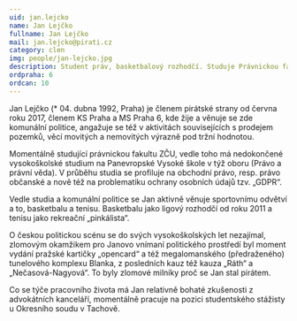 ```yaml
---
uid: jan.lejcko
name: Jan Lejčko
fullname: Jan Lejčko
mail: jan.lejcko@pirati.cz
category: clen
img: people/jan-lejcko.jpg
description: Student práv, basketbalový rozhodčí. Studuje Právnickou fakultu ZČU.
ordpraha: 6
ordcan: 10
---
```

Jan Lejčko (* 04. dubna 1992, Praha) je členem pirátské strany od června roku 2017, členem KS Praha a MS Praha 6, kde žije a věnuje se zde komunální politice, angažuje se též v aktivitách souvisejících s prodejem pozemků, věcí movitých a nemovitých výrazně pod tržní hodnotou.

Momentálně studující právnickou fakultu ZČU, vedle toho má nedokončené vysokoškolské studium na Panevropské Vysoké škole v týž oboru (Právo a právní věda). V průběhu studia se profiluje na obchodní právo, resp. právo občanské a nově též na problematiku ochrany osobních údajů tzv. „GDPR“.

Vedle studia a komunální politice se Jan aktivně věnuje sportovnímu odvětví a to, basketbalu a tenisu. Basketbalu jako ligový rozhodčí od roku 2011 a tenisu jako rekreační „pinkálista“.

O českou politickou scénu se do svých vysokoškolských let nezajímal, zlomovým okamžikem pro Janovo vnímaní politického prostředí byl moment vydání pražské kartičky „opencard“ a též megalomanského (předraženého) tunelového komplexu Blanka, z posledních kauz též kauza „Ráth“ a „Nečasová-Nagyová“. To byly zlomové milníky proč se Jan stal pirátem.

Co se týče pracovního života má Jan relativně bohaté zkušenosti z advokátních kanceláří, momentálně pracuje na pozici studentského stážisty u Okresního soudu v Tachově.
